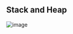 ## Stack and Heap

![image](https://github.com/steveLauwh/The-deliberate-practice-of-software-technology/blob/master/Programing%20Language/CS107/Lecture7.png)
